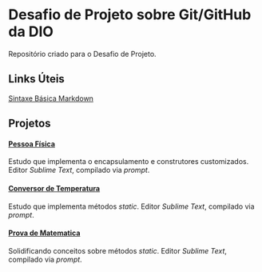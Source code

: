 # Desafio de Projeto sobre Git/GitHub da DIO
Repositório criado para o Desafio de Projeto.

## Links Úteis
[Sintaxe Básica Markdown](https://www.markdownguide.org/basic-syntax/)

## Projetos

#### [Pessoa Física](https://github.com/woscavalcante/dio-desafio-github-repo/tree/main/PessoaFisica)
Estudo que implementa o encapsulamento e construtores customizados.
Editor *Sublime Text*, compilado via *prompt*.

#### [Conversor de Temperatura](https://github.com/woscavalcante/dio-desafio-github-repo/tree/main/ConversorTemperatura)
Estudo que implementa métodos *static*.
Editor *Sublime Text*, compilado via *prompt*.

#### [Prova de Matematica](https://github.com/woscavalcante/dio-desafio-github-repo/tree/main/ProvaDeMatematica)

Solidificando conceitos sobre métodos *static*.
Editor *Sublime Text*, compilado via *prompt*.